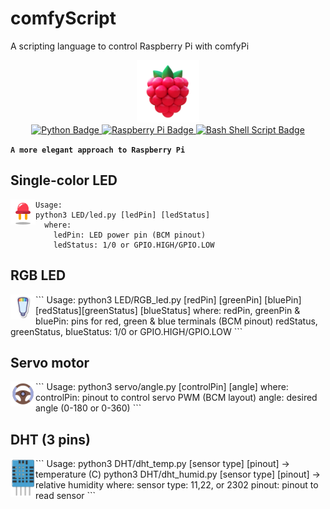 # comfyScript
A scripting language to control Raspberry Pi with comfyPi
<div id="header" align="center">
  <img src="assets/icon.png" width="100"/>
</div>
<div id="badges" align="center">
  <a href="https://www.linkedin.com/in/tung-thomas-nguyen-9b010317b">
    <img src="https://img.shields.io/badge/python-3670A0?style=for-the-badge&logo=python&logoColor=ffdd54" alt="Python Badge"/>
  </a>
  <a href="https://www.youtube.com/@thomasthemaker">
    <img src="https://img.shields.io/badge/-Raspberry Pi-C51A4A?style=for-the-badge&logo=Raspberry-Pi" alt="Raspberry Pi Badge"/>
  </a>
    <a href="https://comfystudio.tech">
    <img src="https://img.shields.io/badge/shell_script-%23121011.svg?style=for-the-badge&logo=gnu-bash&logoColor=white" alt="Bash Shell Script Badge"/>
  </a>
</div>

**`A more elegant approach to Raspberry Pi`**

## Single-color LED
<div id="header" style="float: left;" >
  <img src="assets/led.png" width="40"/>
</div>

```
Usage:
python3 LED/led.py [ledPin] [ledStatus]
  where:
    ledPin: LED power pin (BCM pinout)
    ledStatus: 1/0 or GPIO.HIGH/GPIO.LOW
```

## RGB LED
<div id="header" style="float: left;" >
  <img src="assets/RGBLED.png" width="40"/>
</div>
```
Usage:
python3 LED/RGB_led.py [redPin] [greenPin] [bluePin] [redStatus][greenStatus] [blueStatus]
  where:
    redPin, greenPin & bluePin: pins for red, green & blue terminals (BCM pinout)
    redStatus, greenStatus, blueStatus: 1/0 or GPIO.HIGH/GPIO.LOW
```

## Servo motor
<div id="header" style="float: left;" >
  <img src="assets/servo.png" width="40"/>
</div>
```
Usage:
python3 servo/angle.py [controlPin] [angle]
  where:
    controlPin: pinout to control servo PWM (BCM layout)
    angle: desired angle (0-180 or 0-360)
```

## DHT (3 pins)
<div id="header" style="float: left;" >
  <img src="assets/dht11.png" width="40"/>
</div>
```
Usage:
python3 DHT/dht_temp.py [sensor type] [pinout]   -> temperature (C)
python3 DHT/dht_humid.py [sensor type] [pinout]   -> relative humidity
  where:
    sensor type: 11,22, or 2302
    pinout: pinout to read sensor
```
